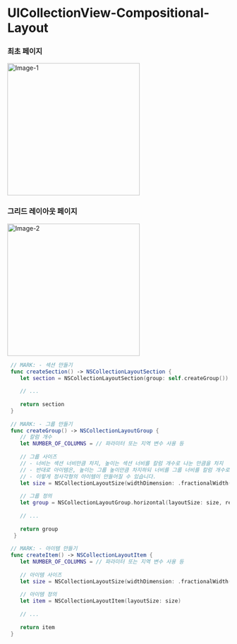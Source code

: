 # UICollectionView-Compositional-Layout

### 최초 페이지
<img width="300" alt="Image-1" src="https://user-images.githubusercontent.com/34618339/214836532-86d4657c-5b61-4775-bb78-9fffa6ccfdb7.png">

### 그리드 레이아웃 페이지
<img width="300" alt="Image-2" src="https://user-images.githubusercontent.com/34618339/214837927-56e88244-9417-41cc-8141-44ff11b0ec31.png">

  ```swift
   // MARK: - 섹션 만들기
   func createSection() -> NSCollectionLayoutSection {
      let section = NSCollectionLayoutSection(group: self.createGroup())
      
      // ...
        
      return section
   }
   
   // MARK: - 그룹 만들기
   func createGroup() -> NSCollectionLayoutGroup {
      // 칼럼 개수
      let NUMBER_OF_COLUMNS = // 파라미터 또는 지역 변수 사용 등
      
      // 그룹 사이즈
      // - 너비는 섹션 너비만큼 차지, 높이는 섹션 너비를 칼럼 개수로 나눈 만큼을 차지
      // - 반대로 아이템은, 높이는 그룹 높이만큼 차지하되 너비를 그룹 너비를 칼럼 개수로 나눈 만큼을 차지
      // - 이렇게 정사각형의 아이템이 만들어질 수 있습니다.
      let size = NSCollectionLayoutSize(widthDimension: .fractionalWidth(1.0), heightDimension: .fractionalWidth(1.0 / NUMBER_OF_COLUMNS))
      
      // 그룹 정의
      let group = NSCollectionLayoutGroup.horizontal(layoutSize: size, repeatingSubitem: self.createItem(), count: NUMBER_OF_COLUMNS)
      
      // ...
        
      return group
    }
   
   // MARK: - 아이템 만들기
   func createItem() -> NSCollectionLayoutItem {
      let NUMBER_OF_COLUMNS = // 파라미터 또는 지역 변수 사용 등
      
      // 아이템 사이즈
      let size = NSCollectionLayoutSize(widthDimension: .fractionalWidth(1.0 / NUMBER_OF_COLUMNS), heightDimension: .fractionalHeight(1))
      
      // 아이템 정의
      let item = NSCollectionLayoutItem(layoutSize: size)
      
      // ...
      
      return item
   }
  ```
